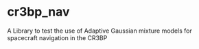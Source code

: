 # cr3bp_nav
A Library to test the use of Adaptive Gaussian mixture models for spacecraft navigation in the CR3BP
